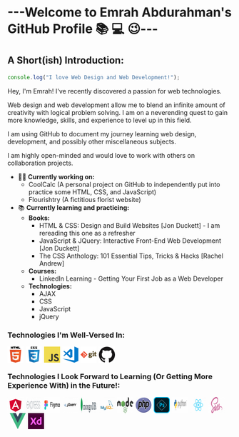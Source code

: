 # ---Welcome to Emrah Abdurahman's GitHub Profile :books: :computer: :wink:---

## A Short(ish) Introduction:

```js
console.log("I love Web Design and Web Development!");
```

Hey, I'm Emrah! I've recently discovered a passion for web technologies.

Web design and web development allow me to blend an infinite amount of creativity with logical problem solving. I am on a neverending quest to gain more knowledge, skills, and experience to level up in this field.

I am using GitHub to document my journey learning web design, development, and possibly other miscellaneous subjects.

I am highly open-minded and would love to work with others on collaboration projects.

- 👨‍🔬 **Currently working on:**
  - CoolCalc (A personal project on GitHub to independently put into practice some HTML, CSS, and JavaScript)
  - Flourishtry (A fictitious florist website)
- 📚 **Currently learning and practicing:**
  - **Books:**
    - HTML & CSS: Design and Build Websites [Jon Duckett] - I am rereading this one as a refresher
    - JavaScript & JQuery: Interactive Front-End Web Development [Jon Duckett]
    - The CSS Anthology: 101 Essential Tips, Tricks & Hacks [Rachel Andrew]
  - **Courses:**
    - LinkedIn Learning - Getting Your First Job as a Web Developer
  - **Technologies:**
    - AJAX
    - CSS
    - JavaScript
    - jQuery

### Technologies I'm Well-Versed In:

<img align="left" alt="HTML5" width="36px" src="images/html.png">
<img align="left" alt="CSS3" width="36px" style="margin-left: 5px" src="images/css.png">
<img align="left" alt="JavaScript" width="36px" style="margin-left: 5px" src="images/javascript.png">
<img align="left" alt="Microsoft Visual Studio Code" width="36px" style="margin-left: 5px" src="images/visual-studio-code.png">
<img align="left" alt="Git" width="36px" style="margin-left: 5px" src="images/git.png">
<img align="left" alt="GitHub" width="36px" style="margin-left: 5px" src="images/github.png">

<br><br>

### Technologies I Look Forward to Learning (Or Getting More Experience With) in the Future!:

<img align="left" alt="Angular.js" width="36px" src="images/angularjs.png">
<img align="left" alt="Express.js" width="36px" style="margin-left: 5px" src="images/expressjs.png">
<img align="left" alt="Figma" width="36px" style="margin-left: 5px" src="images/figma.png">
<img align="left" alt="jQuery" width="36px" style="margin-left: 5px" src="images/jquery.png">
<img align="left" alt="MongoDB" width="36px" style="margin-left: 5px" src="images/mongodb.png">
<img align="left" alt="MySQL" width="36px" style="margin-left: 5px" src="images/mysql.png">
<img align="left" alt="Node.js" width="36px" style="margin-left: 5px" src="images/nodejs.png">
<img align="left" alt="PHP" width="36px" style="margin-left: 5px" src="images/php.png">
<img align="left" alt="Photoshop" width="36px" style="margin-left: 5px" src="images/photoshop.png">
<img align="left" alt="Python" width="36px" style="margin-left: 5px" src="images/python.png">
<img align="left" alt="React.js" width="36px" style="margin-left: 5px" src="images/reactjs.png">
<img align="left" alt="Sass" width="36px" style="margin-left: 5px" src="images/sass.png">
<img align="left" alt="Vue.js" width="36px" style="margin-left: 5px" src="images/vuejs.png">
<img align="left" alt="XD" width="36px" style="margin-left: 5px" src="images/xd.png">

